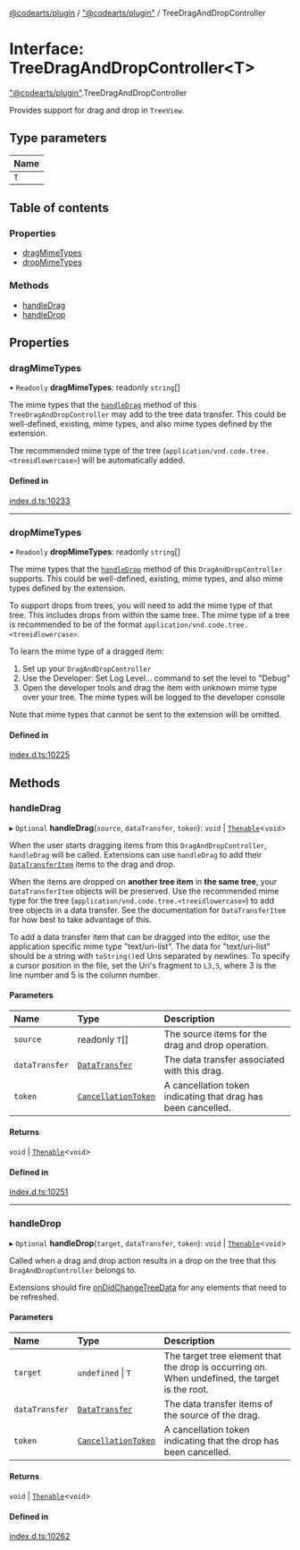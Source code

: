 [@codearts/plugin](../README.md) / ["@codearts/plugin"](../modules/_codearts_plugin_.md) / TreeDragAndDropController

# Interface: TreeDragAndDropController<T\>

["@codearts/plugin"](../modules/_codearts_plugin_.md).TreeDragAndDropController

Provides support for drag and drop in `TreeView`.

## Type parameters

| Name |
| :------ |
| `T` |

## Table of contents

### Properties

- [dragMimeTypes](codearts_plugin_.TreeDragAndDropController.md#dragmimetypes)
- [dropMimeTypes](codearts_plugin_.TreeDragAndDropController.md#dropmimetypes)

### Methods

- [handleDrag](codearts_plugin_.TreeDragAndDropController.md#handledrag)
- [handleDrop](codearts_plugin_.TreeDragAndDropController.md#handledrop)

## Properties

### dragMimeTypes

• `Readonly` **dragMimeTypes**: readonly `string`[]

The mime types that the [`handleDrag`](codearts_plugin_.TreeDragAndDropController.md#handledrag) method of this `TreeDragAndDropController` may add to the tree data transfer.
This could be well-defined, existing, mime types, and also mime types defined by the extension.

The recommended mime type of the tree (`application/vnd.code.tree.<treeidlowercase>`) will be automatically added.

#### Defined in

[index.d.ts:10233](https://github.com/huaweicloud/cloudide-plugin-api/blob/a055dd0/index.d.ts#L10233)

___

### dropMimeTypes

• `Readonly` **dropMimeTypes**: readonly `string`[]

The mime types that the [`handleDrop`](codearts_plugin_.TreeDragAndDropController.md#handledrop) method of this `DragAndDropController` supports.
This could be well-defined, existing, mime types, and also mime types defined by the extension.

To support drops from trees, you will need to add the mime type of that tree.
This includes drops from within the same tree.
The mime type of a tree is recommended to be of the format `application/vnd.code.tree.<treeidlowercase>`.

To learn the mime type of a dragged item:
1. Set up your `DragAndDropController`
2. Use the Developer: Set Log Level... command to set the level to "Debug"
3. Open the developer tools and drag the item with unknown mime type over your tree. The mime types will be logged to the developer console

Note that mime types that cannot be sent to the extension will be omitted.

#### Defined in

[index.d.ts:10225](https://github.com/huaweicloud/cloudide-plugin-api/blob/a055dd0/index.d.ts#L10225)

## Methods

### handleDrag

▸ `Optional` **handleDrag**(`source`, `dataTransfer`, `token`): `void` \| [`Thenable`](Thenable.md)<`void`\>

When the user starts dragging items from this `DragAndDropController`, `handleDrag` will be called.
Extensions can use `handleDrag` to add their [`DataTransferItem`](../classes/codearts_plugin_.DataTransferItem.md) items to the drag and drop.

When the items are dropped on **another tree item** in **the same tree**, your `DataTransferItem` objects
will be preserved. Use the recommended mime type for the tree (`application/vnd.code.tree.<treeidlowercase>`) to add
tree objects in a data transfer. See the documentation for `DataTransferItem` for how best to take advantage of this.

To add a data transfer item that can be dragged into the editor, use the application specific mime type "text/uri-list".
The data for "text/uri-list" should be a string with `toString()`ed Uris separated by newlines. To specify a cursor position in the file,
set the Uri's fragment to `L3,5`, where 3 is the line number and 5 is the column number.

#### Parameters

| Name | Type | Description |
| :------ | :------ | :------ |
| `source` | readonly `T`[] | The source items for the drag and drop operation. |
| `dataTransfer` | [`DataTransfer`](../classes/codearts_plugin_.DataTransfer.md) | The data transfer associated with this drag. |
| `token` | [`CancellationToken`](codearts_plugin_.CancellationToken.md) | A cancellation token indicating that drag has been cancelled. |

#### Returns

`void` \| [`Thenable`](Thenable.md)<`void`\>

#### Defined in

[index.d.ts:10251](https://github.com/huaweicloud/cloudide-plugin-api/blob/a055dd0/index.d.ts#L10251)

___

### handleDrop

▸ `Optional` **handleDrop**(`target`, `dataTransfer`, `token`): `void` \| [`Thenable`](Thenable.md)<`void`\>

Called when a drag and drop action results in a drop on the tree that this `DragAndDropController` belongs to.

Extensions should fire [onDidChangeTreeData](codearts_plugin_.TreeDataProvider.md#ondidchangetreedata) for any elements that need to be refreshed.

#### Parameters

| Name | Type | Description |
| :------ | :------ | :------ |
| `target` | `undefined` \| `T` | The target tree element that the drop is occurring on. When undefined, the target is the root. |
| `dataTransfer` | [`DataTransfer`](../classes/codearts_plugin_.DataTransfer.md) | The data transfer items of the source of the drag. |
| `token` | [`CancellationToken`](codearts_plugin_.CancellationToken.md) | A cancellation token indicating that the drop has been cancelled. |

#### Returns

`void` \| [`Thenable`](Thenable.md)<`void`\>

#### Defined in

[index.d.ts:10262](https://github.com/huaweicloud/cloudide-plugin-api/blob/a055dd0/index.d.ts#L10262)
